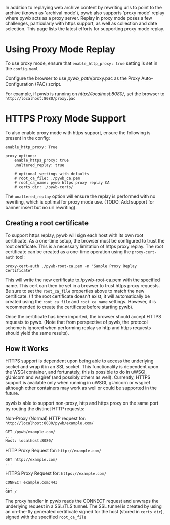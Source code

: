In addition to replaying web archive content by rewriting urls to point to the archive (known as 'archival mode'), pywb also supports 'proxy mode' replay where pywb acts as a proxy server.
Replay in proxy mode poses a few challenges, particularly with https support, as well as collection and date selection. This page lists the latest efforts for supporting proxy mode replay.

# Using Proxy Mode Replay

To use proxy mode, ensure that `enable_http_proxy: true` setting is set in the `config.yaml`

Configure the browser to use *pywb_path*/proxy.pac as the Proxy Auto-Configuration (PAC) script.

For example, if pywb is running on *http://localhost:8080/*, set the browser to `http://localhost:8080/proxy.pac`


# HTTPS Proxy Mode Support

To also enable proxy mode with https support, ensure the following is present in the config:

```
enable_http_proxy: True

proxy_options:
    enable_https_proxy: true
    unaltered_replay: true
    
    # optional settings with defaults
    # root_ca_file: ./pywb_ca.pem
    # root_ca_name: pywb https proxy replay CA
    # certs_dir: ./pywb-certs/
```

The `unaltered_replay` option will ensure the replay is performed with no rewriting, which is optimal for proxy mode use. (TODO: Add support for banner insert but no url rewriting).

## Creating a root certificate

To support https replay, pywb will sign each host with its own root certificate. As a one-time setup, the browser must be configured to trust the root certificate. This is a necessary limitation of https proxy replay. The root certificate can be created as a one-time operation using the `proxy-cert-auth` tool:

`proxy-cert-auth ./pywb-root-ca.pem -n "Sample Proxy Replay Certificate"`

This will write the new certificate to./pywb-root-ca.pem with the specified name. This cert can then be set in a browser to trust https proxy requests. Be sure to set the `root_ca_file` properties above to match the new certificate. (If the root certificate doesn't exist, it will automatically be created using the `root_ca_file` and `root_ca_name` settings. However, it is recommended to create the certificate before starting pywb).

Once the certificate has been imported, the browser should accept HTTPS requests to pywb. (Note that from perspective of pywb, the protocol scheme is ignored when performing replay so http and https requests should yield the same results).

## How it Works

HTTPS support is dependent upon being able to access the underlying socket and wrap it in an SSL socket.
This functionality is dependent upon the WSGI container, and fortunately, this is possible to do in uWSGI, gUnicorn and wsgiref (and possibly others as well). Currently, HTTPS support is available only when running in uWSGI, gUnicorn or wsgiref although other containers may work as well or could be supported in the future.

pywb is able to support non-proxy, http and https proxy on the same port by routing the distinct HTTP requests:

Non-Proxy (Normal) HTTP request for: `http://localhost:8080/pywb/example.com/`
```
GET /pywb/example.com/
...
Host: localhost:8080/
```

HTTP Proxy Request for: `http://example.com/`
```
GET http://example.com/
...
```

HTTPS Proxy Request for: `https://example.com/`
```
CONNECT example.com:443
...
GET /
```

The proxy handler in pywb reads the CONNECT request and unwraps the underlying request in a SSL/TLS tunnel.
The SSL tunnel is created by using an on-the-fly generated certificate signed for the host (stored in `certs_dir`), signed with the specified `root_ca_file`


